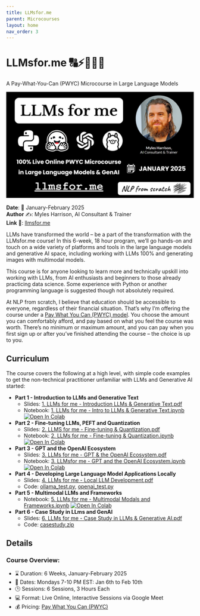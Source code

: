 ```yaml
---
title: LLMsfor.me
parent: Microcourses
layout: home
nav_order: 3
---
```


# LLMsfor.me 🔠⚡🤖🧠😃

A Pay-What-You-Can (PWYC) Microcourse in Large Language Models

<img src="../assets/images/llmsforme_coverimage.png"/>

**Date**: 📅 January-February 2025  
**Author** ✍️: Myles Harrison, AI Consultant & Trainer  
**Link** 🔗: [llmsfor.me](https://llmsfor.me)  

LLMs have transformed the world – be a part of the transformation with the LLMsfor.me course! In this 6-week, 18 hour program, we’ll go hands-on and touch on a wide variety of platforms and tools in the large language models and generative AI space, including working with LLMs 100% and generating images with multimodal models.

This course is for anyone looking to learn more and technically upskill into working with LLMs, from AI enthusiasts and beginners to those already practicing data science. Some experience with Python or another programming language is suggested though not absolutely required.

At NLP from scratch, I believe that education should be accessible to everyone, regardless of their financial situation. That’s why I’m offering the course under a [Pay What You Can (PWYC) model](https://www.nlpfromscratch.com/pwyc). You choose the amount you can comfortably afford, and pay based on what you feel the course was worth. There’s no minimum or maximum amount, and you can pay when you first sign up or after you’ve finished attending the course – the choice is up to you.

## Curriculum
The course covers the following at a high level, with simple code examples to get the non-technical practitioner unfamiliar with LLMs and Generative AI started:
- **Part 1 - Introduction to LLMs and Generative Text**
  - Slides: <a href="llmsfor.me/slides/1. LLMs for me - Introduction LLMs & Generative Text.pdf">1. LLMs for me - Introduction LLMs & Generative Text.pdf</a> 
  - Notebook: <a href="llmsfor.me/notebooks/1. LLMs for me - Intro to LLMs & Generative Text.ipynb">1. LLMs for me - Intro to LLMs & Generative Text.ipynb</a>
  <a target="_blank" href="https://colab.research.google.com/github/nlpfromscratch/nlpfromscratch.github.io/blob/main/Microcourses/llmsfor.me/notebooks/1.%20LLMs%20for%20me%20-%20Intro%20to%20LLMs%20%26%20Generative%20Text.ipynb"><img src="https://colab.research.google.com/assets/colab-badge.svg" alt="Open In Colab"/></a>  
- **Part 2 - Fine-tuning LLMs, PEFT and Quantization**
  - Slides: <a href="llmsfor.me/slides/2. LLMS for me - Fine-tuning & Quantization.pdf">2. LLMS for me - Fine-tuning & Quantization.pdf</a> 
  - Notebook: <a href="llmsfor.me/notebooks/2. LLMs for me - Fine-tuning & Quantization.ipynb">2. LLMs for me - Fine-tuning & Quantization.ipynb</a>
  <a target="_blank" href="https://colab.research.google.com/github/nlpfromscratch/nlpfromscratch.github.io/blob/main/Microcourses/llmsfor.me/notebooks/2.%20LLMs%20for%20me%20-%20Fine-tuning%20&%20Quantization.ipynb"><img src="https://colab.research.google.com/assets/colab-badge.svg" alt="Open In Colab"/></a>  
- **Part 3 - GPT and the OpenAI Ecosystem**
  - Slides: <a href="llmsfor.me/slides/3. LLMs for me - GPT & the OpenAI Ecosystem.pdf">3. LLMs for me - GPT & the OpenAI Ecosystem.pdf</a> 
  - Notebook: <a href="llmsfor.me/notebooks/3. LLMsfor me - GPT and the OpenAI Ecosystem.ipynb">3. LLMsfor me - GPT and the OpenAI Ecosystem.ipynb</a>
  <a target="_blank" href="https://colab.research.google.com/github/nlpfromscratch/nlpfromscratch.github.io/blob/main/Microcourses/llmsfor.me/notebooks/3. LLMsfor me - GPT and the OpenAI Ecosystem.ipynb"><img src="https://colab.research.google.com/assets/colab-badge.svg" alt="Open In Colab"/></a>  
- **Part 4 - Developing Large Language Model Applications Locally**
  - Slides: <a href="llmsfor.me/slides/4. LLMs for me - Local LLM Development.pdf">4. LLMs for me - Local LLM Development.pdf</a> 
  - Code: [ollama_test.py](llmsfor.me/code/ollama_test.py), [openai_test.py](llmsfor.me/code/openai_test.py)
- **Part 5 - Multimodal LLMs and Frameworks**
  - Notebook: <a href="llmsfor.me/notebooks/5. LLMs for me - Multimodal Modals and Frameworks.ipynb">5. LLMs for me - Multimodal Modals and Frameworks.ipynb</a>
  <a target="_blank" href="https://colab.research.google.com/github/nlpfromscratch/nlpfromscratch.github.io/blob/main/Microcourses/llmsfor.me/notebooks/5. LLMs for me - Multimodal Modals and Frameworks.ipynb"><img src="https://colab.research.google.com/assets/colab-badge.svg" alt="Open In Colab"/></a>  
- **Part 6 - Case Study in LLms and GenAI**
  - Slides: <a href="llmsfor.me/slides/6. LLMs for me - Case Study in LLMs & Generative AI.pdf">6. LLMs for me - Case Study in LLMs & Generative AI.pdf</a> 
  - Code: [casestudy.zip](llmsfor.me/code/casestudy.zip)

## Details 
### Course Overview:
- ⌛ Duration: 6 Weeks, January-February 2025  
- 📅 Dates: Mondays 7-10 PM EST: Jan 6th to Feb 10th
- 🕒 Sessions: 6 Sessions, 3 Hours Each  
- 💻 Format: Live Online, Interactive Sessions via Google Meet  
- 💰 Pricing: [Pay What You Can (PWYC)](https://www.nlpfromscratch.com/pwyc)